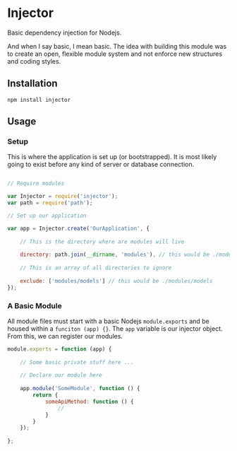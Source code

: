 # Injector

Basic dependency injection for Nodejs.

And when I say basic, I mean basic. The idea with building this module was to create an open, flexible module system and not enforce new structures and coding styles.

## Installation

```
npm install injector
```

## Usage

### Setup

This is where the application is set up (or bootstrapped). It is most likely going to exist before any kind of server or database connection.

```javascript

// Require modules

var Injector = require('injector');
var path = require('path');

// Set up our application

var app = Injector.create('OurApplication', {
    
    // This is the directory where are modules will live
  
    directory: path.join(__dirname, 'modules'), // this would be ./modules
    
    // This is an array of all directories to ignore
    
    exclude: ['modules/models'] // this would be ./modules/models
});
```


### A Basic Module

All module files must start with a basic Nodejs ` module.exports ` and be housed within a ` funciton (app) {} `. The ` app ` variable is our injector object. From this, we can register our modules.

```javascript
module.exports = function (app) {
    
    // Some basic private stuff here ...
    
    // Declare our module here
    
    app.module('SomeModule', function () {
        return {
            someApiMethod: function () {
                //
            }
        }
    });
    
};
```
